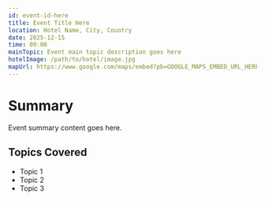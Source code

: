 ```yaml
---
id: event-id-here
title: Event Title Here
location: Hotel Name, City, Country
date: 2025-12-15
time: 09:00
mainTopic: Event main topic description goes here
hotelImage: /path/to/hotel/image.jpg
mapUrl: https://www.google.com/maps/embed?pb=GOOGLE_MAPS_EMBED_URL_HERE
---
```


# Summary

Event summary content goes here.

## Topics Covered

- Topic 1
- Topic 2
- Topic 3
